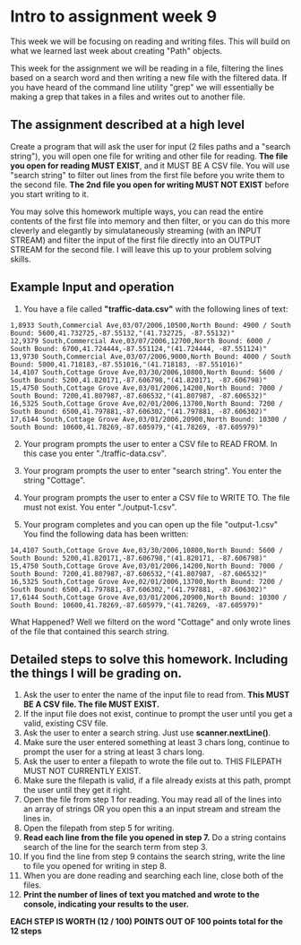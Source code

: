 # Intro to assignment week 9

This week we will be focusing on reading and writing files. This will build on what we learned last week about
creating "Path" objects.

This week for the assignment we will be reading in a file, filtering the lines based on a search word and then
writing a new file with the filtered data. If you have heard of the command line utility "grep" we will essentially be
making a grep that takes in a files and writes out to another file.

## The assignment described at a high level

 Create a program that will ask the user for input (2 files paths and a "search string"), you will open one file for writing and other file for reading. __The file you open for reading MUST EXIST__, and it MUST BE A CSV file. You will use "search string" to filter out lines from the first file before you write them to the second file. __The 2nd file you open for writing MUST NOT EXIST__ before you start writing to it.
 
You may solve this homework multiple ways, you can read the entire contents of the first file into memory and then filter, or you can do this more cleverly and elegantly by simulataneously streaming (with an INPUT STREAM) and filter the input of the first file directly into an OUTPUT STREAM for the second file. I will leave this up to your problem solving skills.



## Example Input and operation

1. You have a file called __"traffic-data.csv"__ with the following lines of text:

```
1,8933 South,Commercial Ave,03/07/2006,10500,North Bound: 4900 / South Bound: 5600,41.732725,-87.55132,"(41.732725, -87.55132)"
12,9379 South,Commercial Ave,03/07/2006,12700,North Bound: 6000 / South Bound: 6700,41.724444,-87.551124,"(41.724444, -87.551124)"
13,9730 South,Commercial Ave,03/07/2006,9000,North Bound: 4000 / South Bound: 5000,41.718183,-87.551016,"(41.718183, -87.551016)"
14,4107 South,Cottage Grove Ave,03/30/2006,10800,North Bound: 5600 / South Bound: 5200,41.820171,-87.606798,"(41.820171, -87.606798)"
15,4750 South,Cottage Grove Ave,03/01/2006,14200,North Bound: 7000 / South Bound: 7200,41.807987,-87.606532,"(41.807987, -87.606532)"
16,5325 South,Cottage Grove Ave,02/01/2006,13700,North Bound: 7200 / South Bound: 6500,41.797881,-87.606302,"(41.797881, -87.606302)"
17,6144 South,Cottage Grove Ave,03/01/2006,20900,North Bound: 10300 / South Bound: 10600,41.78269,-87.605979,"(41.78269, -87.605979)"

```

2. Your program prompts the user to enter a CSV file to READ FROM. In this case you enter "./traffic-data.csv".

3. Your program prompts the user to enter "search string". You enter the string "Cottage".

4. Your program prompts the user to enter a CSV file to WRITE TO. The file must not exist. You enter "./output-1.csv".

5. Your program completes and you can open up the file "output-1.csv" You find the following data has been written:

```
14,4107 South,Cottage Grove Ave,03/30/2006,10800,North Bound: 5600 / South Bound: 5200,41.820171,-87.606798,"(41.820171, -87.606798)"
15,4750 South,Cottage Grove Ave,03/01/2006,14200,North Bound: 7000 / South Bound: 7200,41.807987,-87.606532,"(41.807987, -87.606532)"
16,5325 South,Cottage Grove Ave,02/01/2006,13700,North Bound: 7200 / South Bound: 6500,41.797881,-87.606302,"(41.797881, -87.606302)"
17,6144 South,Cottage Grove Ave,03/01/2006,20900,North Bound: 10300 / South Bound: 10600,41.78269,-87.605979,"(41.78269, -87.605979)"
```

What Happened? Well we filterd on the word "Cottage" and only wrote lines of the file that contained this search string. 



## Detailed steps to solve this homework. Including the things I will be grading on.

 1. Ask the user to enter the name of the input file to read from. __This MUST BE A CSV file. The file MUST EXIST.__
 2. If the input file does not exist, continue to prompt the user until you get a valid, existing CSV file.
 3. Ask the user to enter a search string. Just use __scanner.nextLine()__.
 4. Make sure the user entered something at least 3 chars long,  continue to prompt the user for a string at least 3 chars long.
 5. Ask the user to enter a filepath to wrote the file out to. THIS FILEPATH MUST NOT CURRENTLY EXIST.
 6. Make sure the filepath is valid, if a file already exists at this path, prompt the user until they get it right.
 7. Open the file from step 1 for reading. You may read all of the lines into an array of strings OR you open this a an input stream and stream the lines in.
 8. Open the filepath from step 5 for writing. 
 9. __Read each line from the file you opened in step 7.__ Do a string contains search of the line for the search term from step 3.
 10. If you find the line from step 9 contains the search string, write the line to file you opened for writing in step 8.
 11. When you are done reading and searching each line, close both of the files.
 12. __Print the number of lines of text you matched and wrote to the console, indicating your results to the user.__
 
 __EACH STEP IS WORTH (12 / 100) POINTS OUT OF 100 points total for the 12 steps__
 
 
